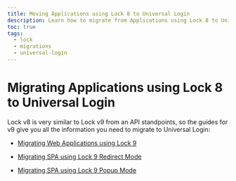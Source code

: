 ```yaml
---
title: Moving Applications using Lock 8 to Universal Login 
description: Learn how to migrate from Applications using Lock 8 to Universal Login
toc: true
tags:
  - lock
  - migrations
  - universal-login
---
```

# Migrating Applications using Lock 8 to Universal Login

Lock v8 is very similar to Lock v9 from an API standpoints, so the guides for v9 give you all the information you need to migrate to Universal Login:

- [Migrating Web Applications using Lock 9](/guides/login/migrating-lock-v9-webapp)

- [Migrating SPA using Lock 9 Redirect Mode](/guides/login/migrating-lock-v9-spa)

- [Migrating SPA using Lock 9 Popup Mode](/guides/login/migrating-lock-v9-spa-popup)
